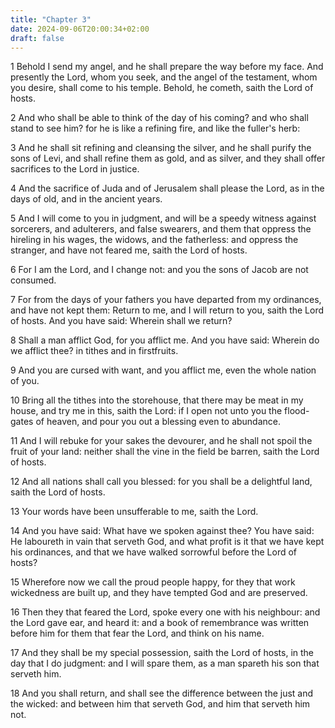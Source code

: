 ```yaml
---
title: "Chapter 3"
date: 2024-09-06T20:00:34+02:00
draft: false
---
```



1 Behold I send my angel, and he shall prepare the way before my face. And presently the Lord, whom you seek, and the angel of the testament, whom you desire, shall come to his temple. Behold, he cometh, saith the Lord of hosts.

2 And who shall be able to think of the day of his coming? and who shall stand to see him? for he is like a refining fire, and like the fuller's herb:

3 And he shall sit refining and cleansing the silver, and he shall purify the sons of Levi, and shall refine them as gold, and as silver, and they shall offer sacrifices to the Lord in justice.

4 And the sacrifice of Juda and of Jerusalem shall please the Lord, as in the days of old, and in the ancient years.

5 And I will come to you in judgment, and will be a speedy witness against sorcerers, and adulterers, and false swearers, and them that oppress the hireling in his wages, the widows, and the fatherless: and oppress the stranger, and have not feared me, saith the Lord of hosts.

6 For I am the Lord, and I change not: and you the sons of Jacob are not consumed.

7 For from the days of your fathers you have departed from my ordinances, and have not kept them: Return to me, and I will return to you, saith the Lord of hosts. And you have said: Wherein shall we return?

8 Shall a man afflict God, for you afflict me. And you have said: Wherein do we afflict thee? in tithes and in firstfruits.

9 And you are cursed with want, and you afflict me, even the whole nation of you.

10 Bring all the tithes into the storehouse, that there may be meat in my house, and try me in this, saith the Lord: if I open not unto you the flood-gates of heaven, and pour you out a blessing even to abundance.

11 And I will rebuke for your sakes the devourer, and he shall not spoil the fruit of your land: neither shall the vine in the field be barren, saith the Lord of hosts.

12 And all nations shall call you blessed: for you shall be a delightful land, saith the Lord of hosts.

13 Your words have been unsufferable to me, saith the Lord.

14 And you have said: What have we spoken against thee? You have said: He laboureth in vain that serveth God, and what profit is it that we have kept his ordinances, and that we have walked sorrowful before the Lord of hosts?

15 Wherefore now we call the proud people happy, for they that work wickedness are built up, and they have tempted God and are preserved.

16 Then they that feared the Lord, spoke every one with his neighbour: and the Lord gave ear, and heard it: and a book of remembrance was written before him for them that fear the Lord, and think on his name.

17 And they shall be my special possession, saith the Lord of hosts, in the day that I do judgment: and I will spare them, as a man spareth his son that serveth him.

18 And you shall return, and shall see the difference between the just and the wicked: and between him that serveth God, and him that serveth him not.

